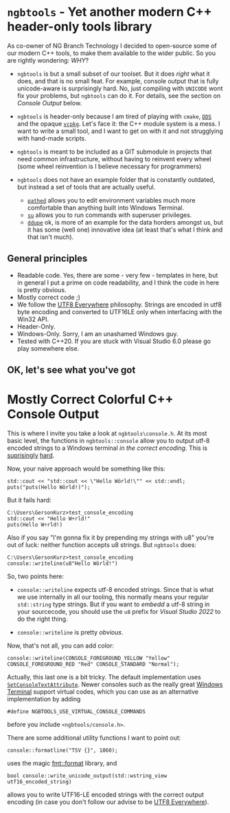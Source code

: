 # `ngbtools` - Yet another modern C++ header-only tools library

As co-owner of NG Branch Technology I decided to open-source some of our modern C++ tools, to make them available to the wider public. So you are rightly wondering: *WHY*?

- `ngbtools` is but a small subset of our toolset. But it does *right* what it does, and that is no small feat. For example, console output that is fully unicode-aware is surprisingly hard. No, just compiling with `UNICODE` wont fix your problems, but `ngbtools` can do it. For details, see the section on *Console Output* below.

- `ngbtools` is header-only because I am tired of playing with `cmake`, [`DDS`](https://dds.pizza/) and the opaque [`vcpkg`](https://vcpkg.io/en/index.html). Let's face it: the C++ module system is a mess. I want to write a small tool, and I want to get on with it and not strugglying with hand-made scripts.

- `ngbtools` is meant to be included as a GIT submodule in projects that need common infrastructure, without having to reinvent every wheel (some wheel reinvention is I believe necessary for programmers)

- `ngbtools` does not have an example folder that is constantly outdated, but instead a set of tools that are actually useful.
    - [`pathed`](tools/pathed/README.md) allows you to edit environment variables much more comfortable than anything built into Windows Terminal.
    - [`su`](tools/su/README.md) allows you to run commands with superuser privileges.
    - [`ddupe`](tools/ddupe/README.md) ok, is more of an example for the data horders amongst us, but it has some (well one) innovative idea (at least that's what I think and that isn't much).

## General principles

- Readable code. Yes, there are some - very few - templates in here, but in general I put a prime on code readability, and I think the code in here is pretty obvious.
- Mostly correct code ;)
- We follow the [UTF8 Everywhere](http://utf8everywhere.org/) philosophy. Strings are encoded in utf8 byte encoding and converted to UTF16LE only when interfacing with the Win32 API.
- Header-Only.
- Windows-Only. Sorry, I am an unashamed Windows guy.
- Tested with C++20. If you are stuck with Visual Studio 6.0 please go play somewhere else.

## OK, let's see what you've got

# Mostly Correct Colorful C++ Console Output

This is where I invite you take a look at `ngbtools\console.h`. At its most basic level, the functions in `ngbtools::console` allow you to output utf-8 encoded strings to a Windows terminal *in the correct encoding*. This is [suprisingly](https://devblogs.microsoft.com/oldnewthing/20051027-37/?p=33593) [hard](https://stackoverflow.com/questions/388490/how-to-use-unicode-characters-in-windows-command-line).

Now, your naive approach would be something like this:

    std::cout << "std::cout << \"Hello Wörld!\"" << std::endl;
    puts("puts(Hello Wörld!)");

But it fails hard:

    C:\Users\GersonKurz>test_console_encoding
    std::cout << "Hello W÷rld!"
    puts(Hello W÷rld!)

Also if you say "I'm gonna fix it by prepending my strings with u8" you're out of luck: neither function accepts u8 strings. But `ngbtools` does:

    C:\Users\GersonKurz>test_console_encoding
    console::writeline(u8"Hello Wörld!")

So, two points here: 

- `console::writeline` expects utf-8 encoded strings. Since that is what we use internally in all our tooling, this normally means your regular `std::string` type strings. But if you want to *embedd* a utf-8 string in your sourcecode, you should use the `u8` prefix for *Visual Studio 2022* to do the right thing.

- `console::writeline` is pretty *obvious*.

Now, that's not all, you can add color:

    console::writeline(CONSOLE_FOREGROUND_YELLOW "Yellow" CONSOLE_FOREGROUND_RED "Red" CONSOLE_STANDARD "Normal");

Actually, this last one is a bit tricky. The default implementation uses [`SetConsoleTextAttribute`](https://learn.microsoft.com/en-us/windows/console/setconsoletextattribute). Newer consoles such as the really great [Windows Terminal](https://apps.microsoft.com/store/detail/windows-terminal/9N0DX20HK701) support virtual codes, which you can use as an alternative implementation by adding

    #define NGBTOOLS_USE_VIRTUAL_CONSOLE_COMMANDS

before you include `<ngbtools/console.h>`.

There are some additional utility functions I want to point out:

    console::formatline("TSV {}", 1860);

uses the magic [fmt::format](https://fmt.dev/latest/index.html) library, and

    bool console::write_unicode_output(std::wstring_view utf16_encoded_string)

allows you to write UTF16-LE encoded strings with the correct output encoding (in case you don't follow our advise to be [UTF8 Everywhere](http://utf8everywhere.org/)).


